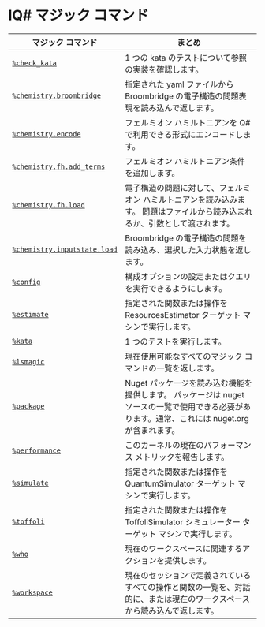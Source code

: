 # <a name="iq-magic-commands"></a>IQ# マジック コマンド

| マジック コマンド | まとめ |
|---------------|---------|
| [`%check_kata`](xref:microsoft.quantum.iqsharp.magic-ref.check_kata) | 1 つの kata のテストについて参照の実装を確認します。 |
| [`%chemistry.broombridge`](xref:microsoft.quantum.iqsharp.magic-ref.chemistry.broombridge) | 指定された yaml ファイルから Broombridge の電子構造の問題表現を読み込んで返します。 |
| [`%chemistry.encode`](xref:microsoft.quantum.iqsharp.magic-ref.chemistry.encode) | フェルミオン ハミルトニアンを Q# で利用できる形式にエンコードします。 |
| [`%chemistry.fh.add_terms`](xref:microsoft.quantum.iqsharp.magic-ref.chemistry.fh.add_terms) | フェルミオン ハミルトニアン条件を追加します。 |
| [`%chemistry.fh.load`](xref:microsoft.quantum.iqsharp.magic-ref.chemistry.fh.load) | 電子構造の問題に対して、フェルミオン ハミルトニアンを読み込みます。 問題はファイルから読み込まれるか、引数として渡されます。 |
| [`%chemistry.inputstate.load`](xref:microsoft.quantum.iqsharp.magic-ref.chemistry.inputstate.load) | Broombridge の電子構造の問題を読み込み、選択した入力状態を返します。 |
| [`%config`](xref:microsoft.quantum.iqsharp.magic-ref.config) | 構成オプションの設定またはクエリを実行できるようにします。 |
| [`%estimate`](xref:microsoft.quantum.iqsharp.magic-ref.estimate) | 指定された関数または操作を ResourcesEstimator ターゲット マシンで実行します。 |
| [`%kata`](xref:microsoft.quantum.iqsharp.magic-ref.kata) | 1 つのテストを実行します。 |
| [`%lsmagic`](xref:microsoft.quantum.iqsharp.magic-ref.lsmagic) | 現在使用可能なすべてのマジック コマンドの一覧を返します。 |
| [`%package`](xref:microsoft.quantum.iqsharp.magic-ref.package) | Nuget パッケージを読み込む機能を提供します。 パッケージは nuget ソースの一覧で使用できる必要があります。通常、これには nuget.org が含まれます。 |
| [`%performance`](xref:microsoft.quantum.iqsharp.magic-ref.performance) | このカーネルの現在のパフォーマンス メトリックを報告します。 |
| [`%simulate`](xref:microsoft.quantum.iqsharp.magic-ref.simulate) | 指定された関数または操作を QuantumSimulator ターゲット マシンで実行します。 |
| [`%toffoli`](xref:microsoft.quantum.iqsharp.magic-ref.toffoli) | 指定された関数または操作を ToffoliSimulator シミュレーター ターゲット マシンで実行します。 |
| [`%who`](xref:microsoft.quantum.iqsharp.magic-ref.who) | 現在のワークスペースに関連するアクションを提供します。 |
| [`%workspace`](xref:microsoft.quantum.iqsharp.magic-ref.workspace) | 現在のセッションで定義されているすべての操作と関数の一覧を、対話的に、または現在のワークスペースから読み込んで返します。 |
